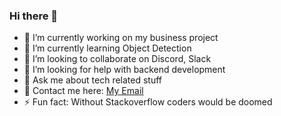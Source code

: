 ### Hi there 👋

- 🔭 I’m currently working on my business project
- 🌱 I’m currently learning Object Detection
- 👯 I’m looking to collaborate on Discord, Slack
- 🤔 I’m looking for help with backend development
- 💬 Ask me about tech related stuff
- :email: Contact me here: [My Email](mailto:ilyassafkir@gmx.de?subject=[GitHub]%20Source%20Han%20Sans)
- ⚡ Fun fact: Without Stackoverflow coders would be doomed 
